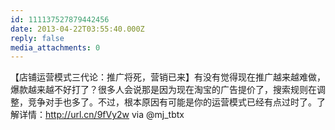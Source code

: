 ```yaml
---
id: 111137527879442456
date: 2013-04-22T03:55:40.000Z
reply: false
media_attachments: 0
---
```


【店铺运营模式三代论：推广将死，营销已来】有没有觉得现在推广越来越难做，爆款越来越不好打了？很多人会说那是因为现在淘宝的广告提价了，搜索规则在调整，竞争对手也多了。不过，根本原因有可能是你的运营模式已经有点过时了。了解详情：http://url.cn/9fVy2w via @mj_tbtx 

